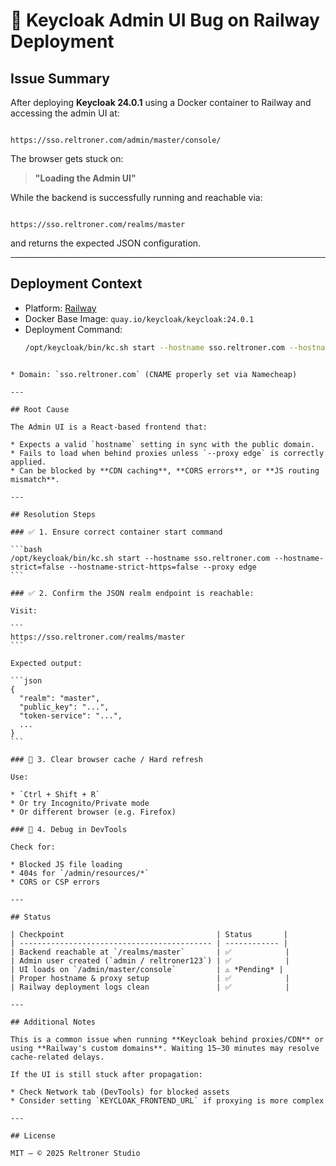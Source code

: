 # 🚨 Keycloak Admin UI Bug on Railway Deployment

## Issue Summary

After deploying **Keycloak 24.0.1** using a Docker container to Railway and accessing the admin UI at:

```

https://sso.reltroner.com/admin/master/console/

```

The browser gets stuck on:

> **"Loading the Admin UI"**

While the backend is successfully running and reachable via:

```

https://sso.reltroner.com/realms/master

````

and returns the expected JSON configuration.

---

## Deployment Context

- Platform: [Railway](https://railway.app)
- Docker Base Image: `quay.io/keycloak/keycloak:24.0.1`
- Deployment Command:
  ```bash
  /opt/keycloak/bin/kc.sh start --hostname sso.reltroner.com --hostname-strict=false --hostname-strict-https=false --proxy edge
````

* Domain: `sso.reltroner.com` (CNAME properly set via Namecheap)

---

## Root Cause

The Admin UI is a React-based frontend that:

* Expects a valid `hostname` setting in sync with the public domain.
* Fails to load when behind proxies unless `--proxy edge` is correctly applied.
* Can be blocked by **CDN caching**, **CORS errors**, or **JS routing mismatch**.

---

## Resolution Steps

### ✅ 1. Ensure correct container start command

```bash
/opt/keycloak/bin/kc.sh start --hostname sso.reltroner.com --hostname-strict=false --hostname-strict-https=false --proxy edge
```

### ✅ 2. Confirm the JSON realm endpoint is reachable:

Visit:

```
https://sso.reltroner.com/realms/master
```

Expected output:

```json
{
  "realm": "master",
  "public_key": "...",
  "token-service": "...",
  ...
}
```

### 🔁 3. Clear browser cache / Hard refresh

Use:

* `Ctrl + Shift + R`
* Or try Incognito/Private mode
* Or different browser (e.g. Firefox)

### 🧪 4. Debug in DevTools

Check for:

* Blocked JS file loading
* 404s for `/admin/resources/*`
* CORS or CSP errors

---

## Status

| Checkpoint                                  | Status       |
| ------------------------------------------- | ------------ |
| Backend reachable at `/realms/master`       | ✅            |
| Admin user created (`admin / reltroner123`) | ✅            |
| UI loads on `/admin/master/console`         | ⚠️ *Pending* |
| Proper hostname & proxy setup               | ✅            |
| Railway deployment logs clean               | ✅            |

---

## Additional Notes

This is a common issue when running **Keycloak behind proxies/CDN** or using **Railway's custom domains**. Waiting 15–30 minutes may resolve cache-related delays.

If the UI is still stuck after propagation:

* Check Network tab (DevTools) for blocked assets
* Consider setting `KEYCLOAK_FRONTEND_URL` if proxying is more complex

---

## License

MIT — © 2025 Reltroner Studio

